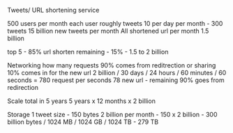 Tweets/ URL shortening service

500 users per month
each user roughly tweets 10 per day
per month - 300 tweets
15 billion new tweets per month
All shortened url per month 1.5 billion

top 5 - 85% url shorten
remaining  - 15% - 1.5 to 2 billion

Networking
how many requests
90% comes from reditrection or sharing
10% comes in for the new url
2 billion / 30 days  / 24 hours / 60 minutes / 60 seconds = 780 request per seconds
78 new url - remaining 90% goes from redirection

Scale
total in 5 years
5 years x 12 months x 2 billion

Storage
1 tweet size - 150 bytes
2 billion per month - 150 x 2 billion - 300 billion bytes / 1024 MB / 1024 GB / 1024 TB - 279 TB

